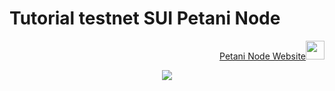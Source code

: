 # Tutorial testnet SUI Petani Node

<p style="font-size:14px" align="right">
<a href="https://t.me/airdropfind" target="_blank">Petani Node Website<img src="https://user-images.githubusercontent.com/50621007/183283867-56b4d69f-bc6e-4939-b00a-72aa019d1aea.png" width="30"/></a>
</p>

<p align="center">
  <img height="auto" width="auto" src="https://d1fdloi71mui9q.cloudfront.net/fh2P8CPLQDSDUd0LS2E8_45Mg5E2qiHd8K7yN" width="150">
</p>
